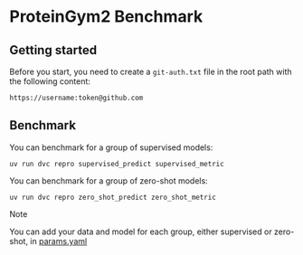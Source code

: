 # ProteinGym2 Benchmark

## Getting started

Before you start, you need to create a `git-auth.txt` file in the root path with the following content:

```
https://username:token@github.com
```

## Benchmark

You can benchmark for a group of supervised models:
```
uv run dvc repro supervised_predict supervised_metric
```

You can benchmark for a group of zero-shot models:
```
uv run dvc repro zero_shot_predict zero_shot_metric
```

> [!NOTE]
> You can add your data and model for each group, either supervised or zero-shot, in [params.yaml](params.yaml)